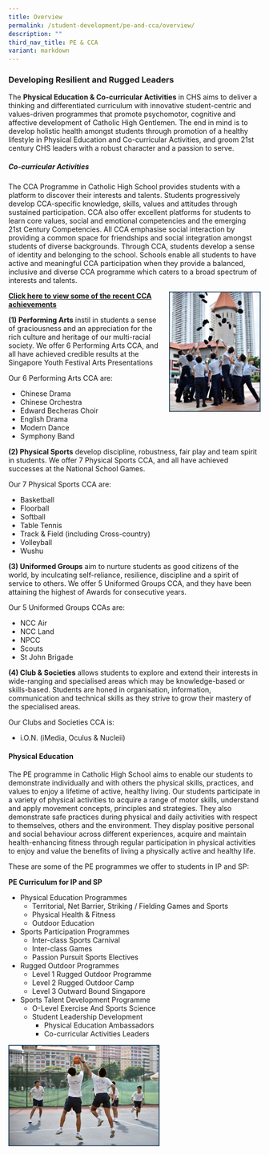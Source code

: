```yaml
---
title: Overview
permalink: /student-development/pe-and-cca/overview/
description: ""
third_nav_title: PE & CCA
variant: markdown
---
```

### Developing Resilient and Rugged Leaders


The&nbsp;**Physical Education &amp; Co-curricular Activities**&nbsp;in CHS aims to deliver a thinking and differentiated curriculum with innovative student-centric and values-driven programmes that promote psychomotor, cognitive and affective development of Catholic High Gentlemen. The end in mind is to develop holistic health amongst students through promotion of a healthy lifestyle in Physical Education and Co-curricular Activities, and groom 21st century CHS leaders with a robust character and a passion to serve.

##### Co-curricular Activities

The CCA Programme in Catholic High School provides students with a platform to discover their interests and talents. Students progressively develop CCA-specific knowledge, skills, values and attitudes through sustained participation. CCA also offer excellent platforms for students to learn core values, social and emotional competencies and the emerging 21st Century Competencies. All CCA emphasise social interaction by providing a common space for friendships and social integration amongst students of diverse backgrounds. Through CCA, students develop a sense of identity and belonging to the school. Schools enable all students to have active and meaningful CCA participation when they provide a balanced, inclusive and diverse CCA programme which caters to a broad spectrum of interests and talents.

<img src="/images/sd1.png" style="width:183px;height:240px;margin-left:15px;" align="right"> **[Click here to view some of the recent CCA achievements](https://staging.d26k7rl81eo6rb.amplifyapp.com/secondary/awards-and-achievements/cca-achievements/)**

**(1) Performing Arts**&nbsp;instil in students a sense of graciousness and an appreciation for the rich culture and heritage of our multi-racial society. We offer 6 Performing Arts CCA, and all have achieved credible results at the Singapore Youth Festival Arts Presentations

Our 6 Performing Arts CCA are:

*   Chinese Drama
*   Chinese Orchestra
*   Edward Becheras Choir
*   English Drama
*   Modern Dance
*   Symphony Band

**(2) Physical Sports**&nbsp;develop discipline, robustness, fair play and team spirit in students. We offer 7 Physical Sports CCA, and all have achieved successes at the National School Games.

Our 7 Physical Sports CCA are:

*   Basketball
*   Floorball
*   Softball
*   Table Tennis
*   Track &amp; Field (including Cross-country)
*   Volleyball
*   Wushu

**(3) Uniformed Groups**&nbsp;aim to nurture students as good citizens of the world, by inculcating self-reliance, resilience, discipline and a spirit of service to others. We offer 5 Uniformed Groups CCA, and they have been attaining&nbsp;the highest of&nbsp;Awards for consecutive years.

Our 5 Uniformed Groups CCAs are:

*   NCC Air
*   NCC Land
*   NPCC
*   Scouts
*   St John Brigade

**(4) Club &amp; Societies**&nbsp;allows students to explore and extend their interests in wide-ranging and specialised areas which may be knowledge-based or skills-based. Students are honed in organisation, information, communication and technical skills as they strive to grow their mastery of the specialised areas.

Our&nbsp;Clubs and&nbsp;Societies&nbsp;CCA is:

*   i.O.N. (iMedia, Oculus &amp; Nucleii)

#### Physical Education

The PE programme in Catholic High School aims to enable our students to demonstrate individually and with others the physical skills, practices, and values to enjoy a lifetime of active, healthy living. Our students participate in a variety of physical activities to acquire a range of motor skills, understand and apply movement concepts, principles and strategies. They also demonstrate safe practices during physical and daily activities with respect to themselves, others and the environment. They display positive personal and social behaviour across different experiences, acquire and maintain health-enhancing fitness through regular participation in physical activities to enjoy and value the benefits of living a physically active and healthy life.

These are some of the PE programmes we offer to students in IP and SP:

**PE Curriculum for IP and SP**

*   Physical Education Programmes&nbsp;
    *   Territorial, Net Barrier, Striking / Fielding Games and Sports
    *   Physical Health &amp; Fitness
    *   Outdoor Education
*   Sports Participation Programmes&nbsp;
    *   Inter-class Sports Carnival
    *   Inter-class Games
    *   Passion Pursuit Sports Electives
*   Rugged Outdoor Programmes&nbsp;
    *   Level 1 Rugged Outdoor Programme
    *   Level 2 Rugged Outdoor Camp
    *   Level 3 Outward Bound Singapore
*   Sports Talent Development Programme&nbsp;
    *   O-Level Exercise And Sports Science
    *   Student Leadership Development&nbsp;
        *   Physical Education Ambassadors
        *   Co-curricular Activities Leaders

<img src="/images/sd3.png" style="width:60%">